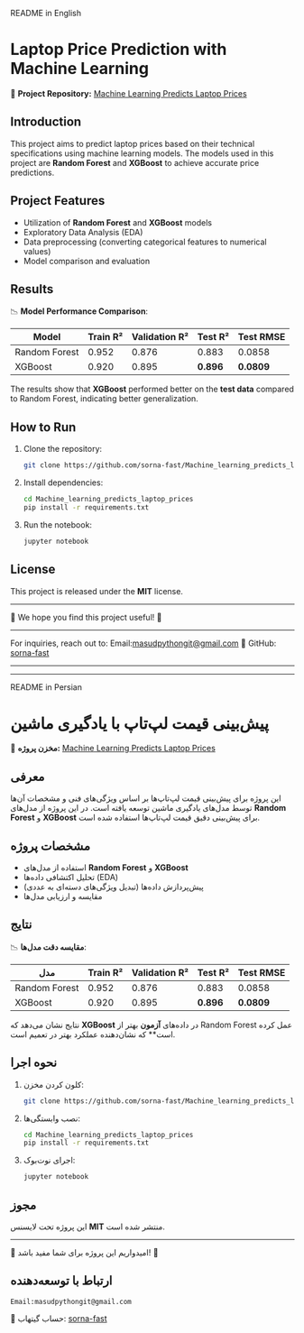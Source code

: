 README in English
# Laptop Price Prediction with Machine Learning

🔗 **Project Repository:** [Machine Learning Predicts Laptop Prices](https://github.com/sorna-fast/Machine_learning_predicts_laptop_prices)

## Introduction
This project aims to predict laptop prices based on their technical specifications using machine learning models. The models used in this project are **Random Forest** and **XGBoost** to achieve accurate price predictions.

## Project Features
- Utilization of **Random Forest** and **XGBoost** models
- Exploratory Data Analysis (EDA)
- Data preprocessing (converting categorical features to numerical values)
- Model comparison and evaluation

## Results
📉 **Model Performance Comparison**:

| Model | Train R² | Validation R² | Test R² | Test RMSE |
|------|------------|---------------|-----------|-------------|
| Random Forest | 0.952 | 0.876 | 0.883 | 0.0858 |
| XGBoost | 0.920 | 0.895 | **0.896** | **0.0809** |

The results show that **XGBoost** performed better on the **test data** compared to Random Forest, indicating better generalization.

## How to Run

1. Clone the repository:
   ```bash
   git clone https://github.com/sorna-fast/Machine_learning_predicts_laptop_prices.git
   ```
2. Install dependencies:
   ```bash
   cd Machine_learning_predicts_laptop_prices
   pip install -r requirements.txt
   ```
3. Run the notebook:
   ```bash
   jupyter notebook
   ```



## License
This project is released under the **MIT** license.

---
👋 We hope you find this project useful! 🚀

---
For inquiries, reach out to:
   Email:masudpythongit@gmail.com
🔗 GitHub: [sorna-fast](https://github.com/sorna-fast)

---
---
README in Persian
# پیش‌بینی قیمت لپ‌تاپ با یادگیری ماشین

🔗 **مخزن پروژه:** [Machine Learning Predicts Laptop Prices](https://github.com/sorna-fast/Machine_learning_predicts_laptop_prices)

## معرفی
این پروژه برای پیش‌بینی قیمت لپ‌تاپ‌ها بر اساس ویژگی‌های فنی و مشخصات آن‌ها توسط مدل‌های یادگیری ماشین توسعه یافته است. در این پروژه از مدل‌های **Random Forest** و **XGBoost** برای پیش‌بینی دقیق قیمت لپ‌تاپ‌ها استفاده شده است.

## مشخصات پروژه
- استفاده از مدل‌های **Random Forest** و **XGBoost**
- تحلیل اکتشافی داده‌ها (EDA)
- پیش‌پردازش داده‌ها (تبدیل ویژگی‌های دسته‌ای به عددی)
- مقایسه و ارزیابی مدل‌ها

## نتایج
📉 **مقایسه دقت مدل‌ها**:

| مدل | Train R² | Validation R² | Test R² | Test RMSE |
|------|------------|---------------|-----------|-------------|
| Random Forest | 0.952 | 0.876 | 0.883 | 0.0858 |
| XGBoost | 0.920 | 0.895 | **0.896** | **0.0809** |

نتایج نشان می‌دهد که **XGBoost** در داده‌های **آزمون** بهتر از Random Forest عمل کرده است** که نشان‌دهنده عملکرد بهتر در تعمیم است.

## نحوه اجرا

1. کلون کردن مخزن:
   ```bash
   git clone https://github.com/sorna-fast/Machine_learning_predicts_laptop_prices.git
   ```
2. نصب وابستگی‌ها:
   ```bash
   cd Machine_learning_predicts_laptop_prices
   pip install -r requirements.txt
   ```
3. اجرای نوت‌بوک:
   ```bash
   jupyter notebook
   ```



## مجوز
این پروژه تحت لایسنس **MIT** منتشر شده است.

---
👋 امیدواریم این پروژه برای شما مفید باشد! 🚀

## ارتباط با توسعه‌دهنده  
    Email:masudpythongit@gmail.com
🔗 حساب گیتهاب: [sorna-fast](https://github.com/sorna-fast)
